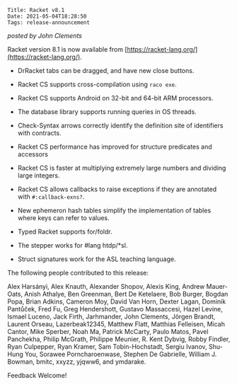     Title: Racket v8.1
    Date: 2021-05-04T18:28:50
    Tags: release-announcement

*posted by John Clements*

Racket version 8.1 is now available from [https://racket-lang.org/](https://racket-lang.org/).


- DrRacket tabs can be dragged, and have new close buttons.

- Racket CS supports cross-compilation using `raco exe`.

- Racket CS supports Android on 32-bit and 64-bit ARM processors.

- The database library supports running queries in OS threads.

- Check-Syntax arrows correctly identify the definition site of
  identifiers with contracts.

- Racket CS performance has improved for structure predicates and
  accessors

- Racket CS is faster at multiplying extremely large numbers and
  dividing large integers.

- Racket CS allows callbacks to raise exceptions if they are annotated
  with `#:callback-exns?`.

- New ephemeron hash tables simplify the implementation of tables where
  keys can refer to values.

- Typed Racket supports for/foldr.

- The stepper works for #lang htdp/*sl.

- Struct signatures work for the ASL teaching language.

The following people contributed to this release:

Alex Harsányi, Alex Knauth, Alexander Shopov, Alexis King, Andrew
Mauer-Oats, Anish Athalye, Ben Greenman, Bert De Ketelaere, Bob Burger,
Bogdan Popa, Brian Adkins, Cameron Moy, David Van Horn, Dexter Lagan,
Dominik Pantůček, Fred Fu, Greg Hendershott, Gustavo Massaccesi, Hazel
Levine, Ismael Luceno, Jack Firth, Jarhmander, John Clements, Jörgen
Brandt, Laurent Orseau, Lazerbeak12345, Matthew Flatt, Matthias
Felleisen, Micah Cantor, Mike Sperber, Noah Ma, Patrick McCarty, Paulo
Matos, Pavel Panchekha, Philip McGrath, Philippe Meunier, R. Kent
Dybvig, Robby Findler, Ryan Culpepper, Ryan Kramer, Sam Tobin-Hochstadt,
Sergiu Ivanov, Shu-Hung You, Sorawee Porncharoenwase, Stephen De
Gabrielle, William J. Bowman, bmitc, xxyzz, yjqww6, and ymdarake.

Feedback Welcome!

